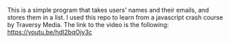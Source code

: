 This is a simple program that takes users' names and their emails, and stores them in a list. 
I used this repo to learn from a javascript crash course by Traversy Media. The link to the video is the following: https://youtu.be/hdI2bqOjy3c
